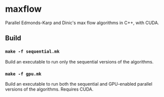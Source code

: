 # maxflow

Parallel Edmonds-Karp and Dinic's max flow algorithms in C++, with CUDA.

## Build

### `make -f sequential.mk`

Build an executable to run only the sequential versions of the algorithms.

### `make -f gpu.mk`

Build an executable to run both the sequential and GPU-enabled parallel versions of the algorithms. Requires CUDA.
